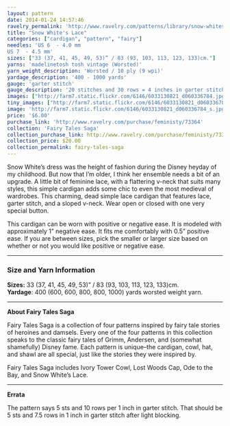 ```yaml
---
layout: pattern
date: 2014-01-24 14:57:46
ravelry_permalink: 'http://www.ravelry.com/patterns/library/snow-whites-lace'
title: "Snow White's Lace"
categories: ["cardigan", "pattern", "fairy"]
needles: 'US 6  - 4.0 mm
US 7  - 4.5 mm'
sizes: ["33 (37, 41, 45, 49, 53)” / 83 (93, 103, 113, 123, 133)cm."]
yarns: 'madelinetosh tosh vintage (Worsted)'
yarn_weight_description: 'Worsted / 10 ply (9 wpi)'
yardage_description: '400 - 1000 yards'
gauge: 'garter stitch'
gauge_description: '20 stitches and 30 rows = 4 inches in garter stitch'
images: ["http://farm7.static.flickr.com/6146/6033130821_d060336784.jpg", "http://farm7.static.flickr.com/6207/6033130917_e41d2cc619.jpg", "http://farm7.static.flickr.com/6080/6033688270_3f1f00d316.jpg", "http://farm7.static.flickr.com/6079/6033130745_de294d67b1.jpg", "http://farm7.static.flickr.com/6187/6033688448_f092b6a693.jpg"]
tiny_images: ["http://farm7.static.flickr.com/6146/6033130821_d060336784_s.jpg", "http://farm7.static.flickr.com/6207/6033130917_e41d2cc619_s.jpg", "http://farm7.static.flickr.com/6080/6033688270_3f1f00d316_s.jpg", "http://farm7.static.flickr.com/6079/6033130745_de294d67b1_s.jpg", "http://farm7.static.flickr.com/6187/6033688448_f092b6a693_s.jpg"]
image: 'http://farm7.static.flickr.com/6146/6033130821_d060336784_s.jpg'
price: '$6.00'
purchase_link: 'http://www.ravelry.com/purchase/feministy/73364'
collection: 'Fairy Tales Saga'
collection_purchase_link: http://www.ravelry.com/purchase/feministy/73365 
collection_price: $20.00 
collection_permalink: fairy-tales-saga 
---
```

<p>Snow White’s dress was the height of fashion during the Disney heyday of my childhood. But now that I’m older, I think her ensemble needs a bit of an upgrade. A little bit of feminine lace, with a flattering v-neck that suits many styles, this simple cardigan adds some chic to even the most medieval of wardrobes. This charming, dead simple lace cardigan that features lace, garter stitch, and a sloped v-neck. Wear open or closed with one very special button.</p>

<p>This cardigan can be worn with positive or negative ease. It is modeled with approximately 1” negative ease. It fits me comfortably with 0.5” positive ease. If you are between sizes, pick the smaller or larger size based on whether or not you would like positive or negative ease.</p>
<hr />
<h3 id='size_and_yarn_information'>Size and Yarn Information</h3>

<p><strong>Sizes:</strong> 33 (37, 41, 45, 49, 53)” / 83 (93, 103, 113, 123, 133)cm. <br /><strong>Yardage</strong>: 400 (600, 600, 800, 800, 1000) yards worsted weight yarn.</p>
<hr />
<p><strong>About Fairy Tales Saga</strong></p>

<p>Fairy Tales Saga is a collection of four patterns inspired by fairy tale stories of heroines and damsels. Every one of the four patterns in this collection speaks to the classic fairy tales of Grimm, Andersen, and (somewhat shamefully) Disney fame. Each pattern is unique–the cardigan, cowl, hat, and shawl are all special, just like the stories they were inspired by.</p>

<p>Fairy Tales Saga includes Ivory Tower Cowl, Lost Woods Cap, Ode to the Bay, and Snow White’s Lace.</p>
<hr />
<p><strong>Errata</strong></p>

<p>The pattern says 5 sts and 10 rows per 1 inch in garter stitch. That should be 5 sts and 7.5 rows in 1 inch in garter stitch after light blocking.</p>